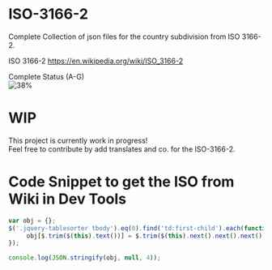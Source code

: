# ISO-3166-2

Complete Collection of json files for the country subdivision from ISO 3166-2.

ISO 3166-2 https://en.wikipedia.org/wiki/ISO_3166-2

Complete Status (A-G)  
![38%](http://progressed.io/bar/38)

# WIP

This project is currently work in progress!  
Feel free to contribute by add translates and co. for the ISO-3166-2.

# Code Snippet to get the ISO from Wiki in Dev Tools

``` js
var obj = {};
$('.jquery-tablesorter tbody').eq(0).find('td:first-child').each(function() {
     obj[$.trim($(this).text())] = $.trim($(this).next().next().next().text());
});

console.log(JSON.stringify(obj, null, 4));
```
